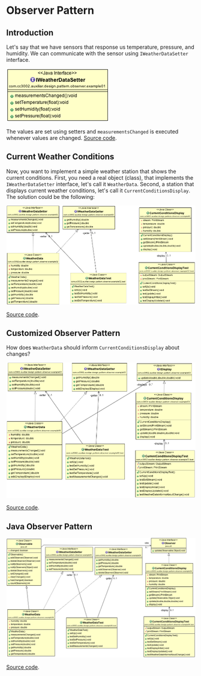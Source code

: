 # Observer Pattern

## Introduction 

Let's say that we have sensors that response us temperature, pressure, and humidity. We can communicate with the sensor using `IWeatherDataSetter` interface.

![IWeatherDataSetter interface](../src/main/java/com/cc3002/auxiliar/design/pattern/observer/example01/model01.png "IWeatherDataSetter interface")

The values are set using setters and `measurementsChanged` is executed whenever values are changed. [Source code](../src/main/java/com/cc3002/auxiliar/design/pattern/observer/example01).

## Current Weather Conditions

Now, you want to implement a simple weather station that shows the current conditions. First, you need a real object (class), that implements the `IWeatherDataSetter` interface, let's call it `WeatherData`. Second, a station that displays current weather conditions, let's call it `CurrentConditionsDisplay`. The solution could be the following: 

![WeatherData and CurrentConditionsDisplay](../src/main/java/com/cc3002/auxiliar/design/pattern/observer/example02/model02.png)

[Source code](../src/main/java/com/cc3002/auxiliar/design/pattern/observer/example02).

## Customized Observer Pattern

How does `WeatherData` should inform `CurrentConditionsDisplay` about changes? 

![Customized Observer Pattern](../src/main/java/com/cc3002/auxiliar/design/pattern/observer/example03/model03.png)

[Source code](../src/main/java/com/cc3002/auxiliar/design/pattern/observer/example03).

## Java Observer Pattern

![Java Observer Pattern](../src/main/java/com/cc3002/auxiliar/design/pattern/observer/example04/model04.png)

[Source code](../src/main/java/com/cc3002/auxiliar/design/pattern/observer/example04).
